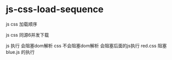 # js-css-load-sequence
js css 加载顺序

js css 同源6并发下载

js 执行 会阻塞dom解析
css 不会阻塞dom解析 会阻塞后面的js执行  red.css 阻塞 blue.js 的执行
